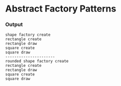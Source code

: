 # Abstract Factory Patterns

### Output

    shape factory create
    rectangle create
    rectangle draw
    square create
    square draw
    ----------------------
    rounded shape factory create
    rectangle create
    rectangle draw
    square create
    square draw
